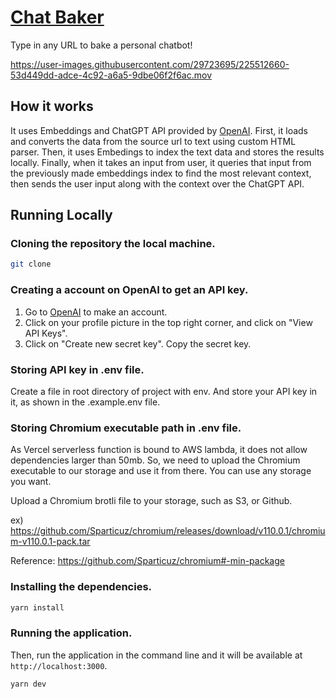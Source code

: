 # [Chat Baker](https://chat-baker.com)

Type in any URL to bake a personal chatbot!

https://user-images.githubusercontent.com/29723695/225512660-53d449dd-adce-4c92-a6a5-9dbe06f2f6ac.mov

## How it works

It uses Embeddings and ChatGPT API provided by [OpenAI](https://platform.openai.com/docs/models/gpt-3). First, it loads and converts the data from the source url to text using custom HTML parser. Then, it uses Embedings to index the text data and stores the results locally. Finally, when it takes an input from user, it queries that input from the previously made embeddings index to find the most relevant context, then sends the user input along with the context over the ChatGPT API.

## Running Locally

### Cloning the repository the local machine.

```bash
git clone
```

### Creating a account on OpenAI to get an API key.

1. Go to [OpenAI](https://openai.com/api/) to make an account.
2. Click on your profile picture in the top right corner, and click on "View API Keys".
3. Click on "Create new secret key". Copy the secret key.

### Storing API key in .env file.

Create a file in root directory of project with env. And store your API key in it, as shown in the .example.env file.

### Storing Chromium executable path in .env file.

As Vercel serverless function is bound to AWS lambda, it does not allow dependencies larger than 50mb. So, we need to upload the Chromium executable to our storage and use it from there. You can use any storage you want.

Upload a Chromium brotli file to your storage, such as S3, or Github.

ex) https://github.com/Sparticuz/chromium/releases/download/v110.0.1/chromium-v110.0.1-pack.tar

Reference: https://github.com/Sparticuz/chromium#-min-package

### Installing the dependencies.

```bash
yarn install
```

### Running the application.

Then, run the application in the command line and it will be available at `http://localhost:3000`.

```bash
yarn dev
```
